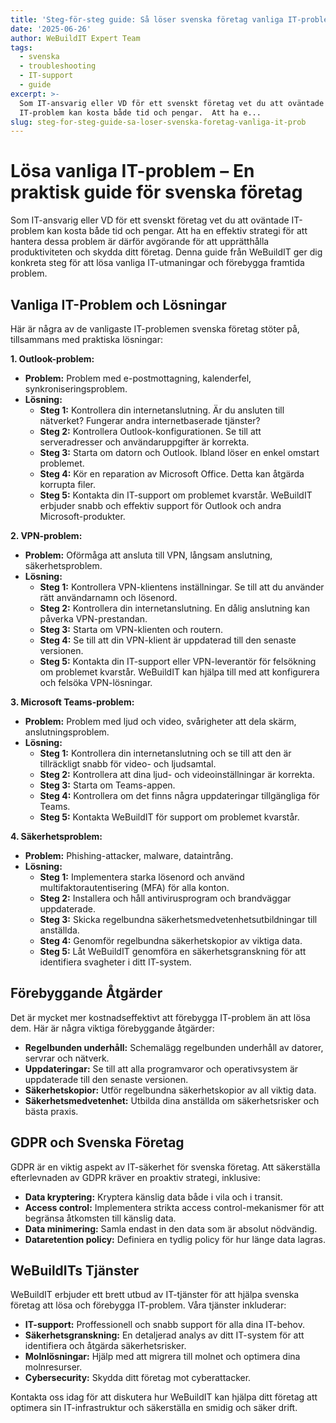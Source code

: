 ```yaml
---
title: 'Steg-för-steg guide: Så löser svenska företag vanliga IT-problem'
date: '2025-06-26'
author: WeBuildIT Expert Team
tags:
  - svenska
  - troubleshooting
  - IT-support
  - guide
excerpt: >-
  Som IT-ansvarig eller VD för ett svenskt företag vet du att oväntade
  IT-problem kan kosta både tid och pengar.  Att ha e...
slug: steg-for-steg-guide-sa-loser-svenska-foretag-vanliga-it-prob
---
```

# Lösa vanliga IT-problem – En praktisk guide för svenska företag

Som IT-ansvarig eller VD för ett svenskt företag vet du att oväntade IT-problem kan kosta både tid och pengar.  Att ha en effektiv strategi för att hantera dessa problem är därför avgörande för att upprätthålla produktiviteten och skydda ditt företag.  Denna guide från WeBuildIT ger dig konkreta steg för att lösa vanliga IT-utmaningar och förebygga framtida problem.

## Vanliga IT-Problem och Lösningar

Här är några av de vanligaste IT-problemen svenska företag stöter på, tillsammans med praktiska lösningar:

**1. Outlook-problem:**

* **Problem:**  Problem med e-postmottagning, kalenderfel, synkroniseringsproblem.
* **Lösning:**
    * **Steg 1:** Kontrollera din internetanslutning.  Är du ansluten till nätverket? Fungerar andra internetbaserade tjänster?
    * **Steg 2:** Kontrollera Outlook-konfigurationen. Se till att serveradresser och användaruppgifter är korrekta.
    * **Steg 3:** Starta om datorn och Outlook. Ibland löser en enkel omstart problemet.
    * **Steg 4:** Kör en reparation av Microsoft Office. Detta kan åtgärda korrupta filer.
    * **Steg 5:** Kontakta din IT-support om problemet kvarstår. WeBuildIT erbjuder snabb och effektiv support för Outlook och andra Microsoft-produkter.

**2. VPN-problem:**

* **Problem:**  Oförmåga att ansluta till VPN, långsam anslutning, säkerhetsproblem.
* **Lösning:**
    * **Steg 1:** Kontrollera VPN-klientens inställningar. Se till att du använder rätt användarnamn och lösenord.
    * **Steg 2:** Kontrollera din internetanslutning. En dålig anslutning kan påverka VPN-prestandan.
    * **Steg 3:** Starta om VPN-klienten och routern.
    * **Steg 4:** Se till att din VPN-klient är uppdaterad till den senaste versionen.
    * **Steg 5:** Kontakta din IT-support eller VPN-leverantör för felsökning om problemet kvarstår. WeBuildIT kan hjälpa till med att konfigurera och felsöka VPN-lösningar.


**3. Microsoft Teams-problem:**

* **Problem:** Problem med ljud och video, svårigheter att dela skärm, anslutningsproblem.
* **Lösning:**
    * **Steg 1:** Kontrollera din internetanslutning och se till att den är tillräckligt snabb för video- och ljudsamtal.
    * **Steg 2:** Kontrollera att dina ljud- och videoinställningar är korrekta.
    * **Steg 3:** Starta om Teams-appen.
    * **Steg 4:** Kontrollera om det finns några uppdateringar tillgängliga för Teams.
    * **Steg 5:**  Kontakta WeBuildIT för support om problemet kvarstår.


**4. Säkerhetsproblem:**

* **Problem:** Phishing-attacker, malware, dataintrång.
* **Lösning:**
    * **Steg 1:** Implementera starka lösenord och använd multifaktorautentisering (MFA) för alla konton.
    * **Steg 2:** Installera och håll antivirusprogram och brandväggar uppdaterade.
    * **Steg 3:** Skicka regelbundna säkerhetsmedvetenhetsutbildningar till anställda.
    * **Steg 4:** Genomför regelbundna säkerhetskopior av viktiga data.
    * **Steg 5:**  Låt WeBuildIT genomföra en säkerhetsgranskning för att identifiera svagheter i ditt IT-system.


## Förebyggande Åtgärder

Det är mycket mer kostnadseffektivt att förebygga IT-problem än att lösa dem. Här är några viktiga förebyggande åtgärder:

* **Regelbunden underhåll:**  Schemalägg regelbunden underhåll av datorer, servrar och nätverk.
* **Uppdateringar:**  Se till att alla programvaror och operativsystem är uppdaterade till den senaste versionen.
* **Säkerhetskopior:**  Utför regelbundna säkerhetskopior av all viktig data.
* **Säkerhetsmedvetenhet:**  Utbilda dina anställda om säkerhetsrisker och bästa praxis.


## GDPR och Svenska Företag

GDPR är en viktig aspekt av IT-säkerhet för svenska företag.  Att säkerställa efterlevnaden av GDPR kräver en proaktiv strategi, inklusive:

* **Data kryptering:** Kryptera känslig data både i vila och i transit.
* **Access control:** Implementera strikta access control-mekanismer för att begränsa åtkomsten till känslig data.
* **Data minimering:**  Samla endast in den data som är absolut nödvändig.
* **Dataretention policy:**  Definiera en tydlig policy för hur länge data lagras.


## WeBuildITs Tjänster

WeBuildIT erbjuder ett brett utbud av IT-tjänster för att hjälpa svenska företag att lösa och förebygga IT-problem.  Våra tjänster inkluderar:

* **IT-support:** Proffessionell och snabb support för alla dina IT-behov.
* **Säkerhetsgranskning:** En detaljerad analys av ditt IT-system för att identifiera och åtgärda säkerhetsrisker.
* **Molnlösningar:** Hjälp med att migrera till molnet och optimera dina molnresurser.
* **Cybersecurity:** Skydda ditt företag mot cyberattacker.

Kontakta oss idag för att diskutera hur WeBuildIT kan hjälpa ditt företag att optimera sin IT-infrastruktur och säkerställa en smidig och säker drift.
